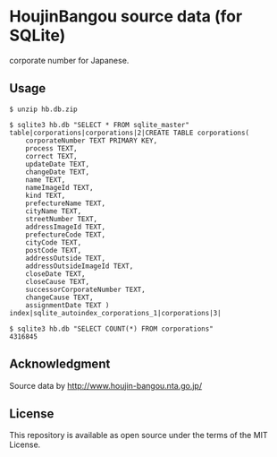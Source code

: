 # HoujinBangou source data (for SQLite)

corporate number for Japanese.



## Usage

```
$ unzip hb.db.zip

$ sqlite3 hb.db "SELECT * FROM sqlite_master"
table|corporations|corporations|2|CREATE TABLE corporations(
    corporateNumber TEXT PRIMARY KEY,
    process TEXT,
    correct TEXT,
    updateDate TEXT,
    changeDate TEXT,
    name TEXT,
    nameImageId TEXT,
    kind TEXT,
    prefectureName TEXT,
    cityName TEXT,
    streetNumber TEXT,
    addressImageId TEXT,
    prefectureCode TEXT,
    cityCode TEXT,
    postCode TEXT,
    addressOutside TEXT,
    addressOutsideImageId TEXT,
    closeDate TEXT,
    closeCause TEXT,
    successorCorporateNumber TEXT,
    changeCause TEXT,
    assignmentDate TEXT )
index|sqlite_autoindex_corporations_1|corporations|3|

$ sqlite3 hb.db "SELECT COUNT(*) FROM corporations"
4316845
```



## Acknowledgment

Source data by http://www.houjin-bangou.nta.go.jp/



## License

This repository is available as open source under the terms of the MIT License.
